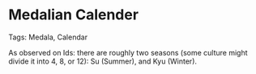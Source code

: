 # Medalian Calender

Tags: Medala, Calendar

As observed on Ids: there are roughly two seasons (some culture might divide it into 4, 8, or 12): Su (Summer), and Kyu (Winter).